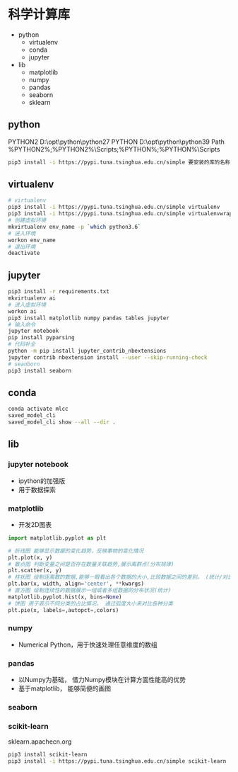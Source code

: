 # 科学计算库
- python
  - virtualenv
  - conda
  - jupyter
- lib
  - matplotlib
  - numpy
  - pandas
  - seaborn
  - sklearn

## python
PYTHON2     D:\opt\python\python27
PYTHON      D:\opt\python\python39
Path        %PYTHON2%;%PYTHON2%\Scripts;%PYTHON%;%PYTHON%\Scripts
```sh
pip3 install -i https://pypi.tuna.tsinghua.edu.cn/simple 要安装的库的名称
```

## virtualenv
```sh
# virtualenv
pip3 install -i https://pypi.tuna.tsinghua.edu.cn/simple virtualenv 
pip3 install -i https://pypi.tuna.tsinghua.edu.cn/simple virtualenvwrapper-win 
# 创建虚拟环境
mkvirtualenv env_name -p `which python3.6`
# 进入环境
workon env_name
# 退出环境
deactivate
```

## jupyter
```sh
pip3 install -r requirements.txt
mkvirtualenv ai
# 进入虚拟环境
workon ai
pip3 install matplotlib numpy pandas tables jupyter
# 输入命令
jupyter notebook
pip install pyparsing
# 代码补全
python -m pip install jupyter_contrib_nbextensions
jupyter contrib nbextension install --user --skip-running-check
# seanborn
pip3 install seaborn
```

## conda
```sh
conda activate mlcc
saved_model_cli
saved_model_cli show --all --dir .
```

## lib
### jupyter notebook
- ipython的加强版
- 用于数据探索

### matplotlib
- 开发2D图表

```py
import matplotlib.pyplot as plt

# 折线图 能够显示数据的变化趋势，反映事物的变化情况
plt.plot(x, y)
# 散点图 判断变量之间是否存在数量关联趋势,展示离群点(分布规律)
plt.scatter(x, y)
# 柱状图 绘制连离散的数据,能够一眼看出各个数据的大小,比较数据之间的差别。 (统计/对比)
plt.bar(x, width, align='center', **kwargs)
# 直方图 绘制连续性的数据展示一组或者多组数据的分布状况(统计)
matplotlib.pyplot.hist(x, bins=None)
# 饼图 用于表示不同分类的占比情况， 通过弧度大小来对比各种分类
plt.pie(x, labels=,autopct=,colors)
```

### numpy
- Numerical Python，用于快速处理任意维度的数组


### pandas
- 以Numpy为基础， 借力Numpy模块在计算方面性能高的优势
- 基于matplotlib， 能够简便的画图

### seaborn

### scikit-learn
sklearn.apachecn.org
```sh
pip3 install scikit-learn
pip3 install -i https://pypi.tuna.tsinghua.edu.cn/simple scikit-learn
```